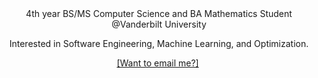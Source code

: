 <div align="center">
4th year BS/MS Computer Science and BA Mathematics Student @Vanderbilt University

Interested in Software Engineering, Machine Learning, and Optimization.

<a href="mailto:syed.a.ali@vanderbilt.edu">[Want to email me?]</a>&nbsp;
</div>

